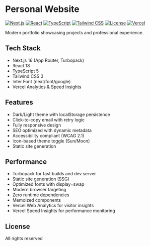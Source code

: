 # Personal Website

[![Next.js](https://img.shields.io/badge/Next.js-16-black?style=flat&logo=next.js&logoColor=white)](https://nextjs.org/)
[![React](https://img.shields.io/badge/React-18-blue?style=flat&logo=react&logoColor=white)](https://reactjs.org/)
[![TypeScript](https://img.shields.io/badge/TypeScript-5-blue?style=flat&logo=typescript&logoColor=white)](https://www.typescriptlang.org/)
[![Tailwind CSS](https://img.shields.io/badge/Tailwind_CSS-3-38B2AC?style=flat&logo=tailwind-css&logoColor=white)](https://tailwindcss.com/)
[![License](https://img.shields.io/badge/License-All_Rights_Reserved-red?style=flat)](LICENSE)
[![Vercel](https://img.shields.io/badge/Deployed_on-Vercel-black?style=flat&logo=vercel&logoColor=white)](https://vercel.com)

Modern portfolio showcasing projects and professional experience.

## Tech Stack

- Next.js 16 (App Router, Turbopack)
- React 18
- TypeScript 5
- Tailwind CSS 3
- Inter Font (next/font/google)
- Vercel Analytics & Speed Insights

## Features

- Dark/Light theme with localStorage persistence
- Click-to-copy email with retry logic
- Fully responsive design
- SEO optimized with dynamic metadata
- Accessibility compliant (WCAG 2.1)
- Icon-based theme toggle (Sun/Moon)
- Static site generation

## Performance

- Turbopack for fast builds and dev server
- Static site generation (SSG)
- Optimized fonts with display=swap
- Modern browser targeting
- Zero runtime dependencies
- Memoized components
- Vercel Web Analytics for visitor insights
- Vercel Speed Insights for performance monitoring

## License

All rights reserved
